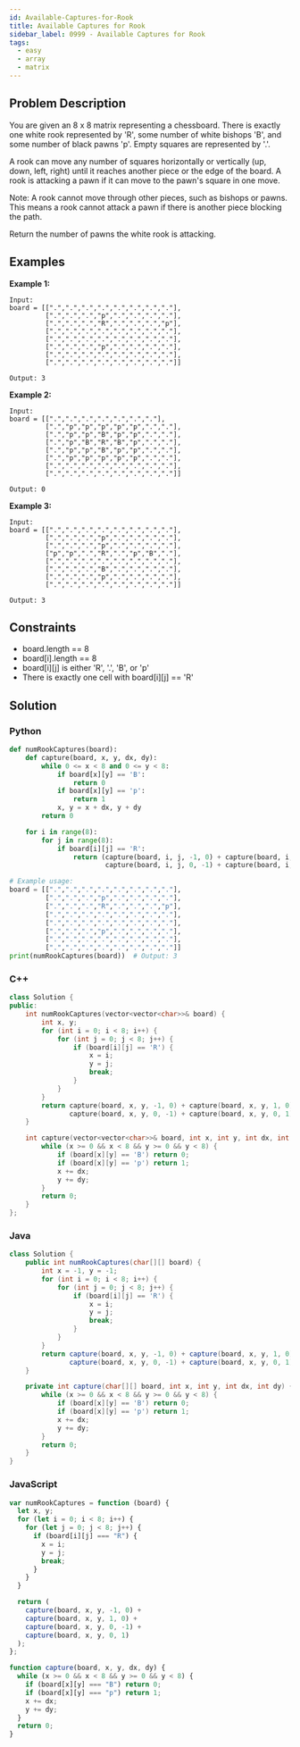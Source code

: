```yaml
---
id: Available-Captures-for-Rook
title: Available Captures for Rook
sidebar_label: 0999 - Available Captures for Rook
tags:
  - easy
  - array
  - matrix
---
```


## Problem Description

You are given an 8 x 8 matrix representing a chessboard. There is exactly one white rook represented by 'R', some number of white bishops 'B', and some number of black pawns 'p'. Empty squares are represented by '.'.

A rook can move any number of squares horizontally or vertically (up, down, left, right) until it reaches another piece or the edge of the board. A rook is attacking a pawn if it can move to the pawn's square in one move.

Note: A rook cannot move through other pieces, such as bishops or pawns. This means a rook cannot attack a pawn if there is another piece blocking the path.

Return the number of pawns the white rook is attacking.

## Examples

**Example 1:**

```
Input:
board = [[".",".",".",".",".",".",".","."],
         [".",".",".","p",".",".",".","."],
         [".",".",".","R",".",".",".","p"],
         [".",".",".",".",".",".",".","."],
         [".",".",".",".",".",".",".","."],
         [".",".",".","p",".",".",".","."],
         [".",".",".",".",".",".",".","."],
         [".",".",".",".",".",".",".","."]]

Output: 3
```

**Example 2:**

```
Input:
board = [[".",".",".",".",".",".","."],
         [".","p","p","p","p","p",".","."],
         [".","p","p","B","p","p",".","."],
         [".","p","B","R","B","p",".","."],
         [".","p","p","B","p","p",".","."],
         [".","p","p","p","p","p",".","."],
         [".",".",".",".",".",".",".","."],
         [".",".",".",".",".",".",".","."]]

Output: 0
```

**Example 3:**

```
Input:
board = [[".",".",".",".",".",".",".","."],
         [".",".",".","p",".",".",".","."],
         [".",".",".","p",".",".",".","."],
         ["p","p",".","R",".","p","B","."],
         [".",".",".",".",".",".",".","."],
         [".",".",".","B",".",".",".","."],
         [".",".",".","p",".",".",".","."],
         [".",".",".",".",".",".",".","."]]

Output: 3
```

## Constraints

- board.length == 8
- board[i].length == 8
- board[i][j] is either 'R', '.', 'B', or 'p'
- There is exactly one cell with board[i][j] == 'R'

## Solution

### Python

```python
def numRookCaptures(board):
    def capture(board, x, y, dx, dy):
        while 0 <= x < 8 and 0 <= y < 8:
            if board[x][y] == 'B':
                return 0
            if board[x][y] == 'p':
                return 1
            x, y = x + dx, y + dy
        return 0

    for i in range(8):
        for j in range(8):
            if board[i][j] == 'R':
                return (capture(board, i, j, -1, 0) + capture(board, i, j, 1, 0) +
                        capture(board, i, j, 0, -1) + capture(board, i, j, 0, 1))

# Example usage:
board = [[".",".",".",".",".",".",".","."],
         [".",".",".","p",".",".",".","."],
         [".",".",".","R",".",".",".","p"],
         [".",".",".",".",".",".",".","."],
         [".",".",".",".",".",".",".","."],
         [".",".",".","p",".",".",".","."],
         [".",".",".",".",".",".",".","."],
         [".",".",".",".",".",".",".","."]]
print(numRookCaptures(board))  # Output: 3
```

### C++

```cpp
class Solution {
public:
    int numRookCaptures(vector<vector<char>>& board) {
        int x, y;
        for (int i = 0; i < 8; i++) {
            for (int j = 0; j < 8; j++) {
                if (board[i][j] == 'R') {
                    x = i;
                    y = j;
                    break;
                }
            }
        }
        return capture(board, x, y, -1, 0) + capture(board, x, y, 1, 0) +
               capture(board, x, y, 0, -1) + capture(board, x, y, 0, 1);
    }

    int capture(vector<vector<char>>& board, int x, int y, int dx, int dy) {
        while (x >= 0 && x < 8 && y >= 0 && y < 8) {
            if (board[x][y] == 'B') return 0;
            if (board[x][y] == 'p') return 1;
            x += dx;
            y += dy;
        }
        return 0;
    }
};
```

### Java

```java
class Solution {
    public int numRookCaptures(char[][] board) {
        int x = -1, y = -1;
        for (int i = 0; i < 8; i++) {
            for (int j = 0; j < 8; j++) {
                if (board[i][j] == 'R') {
                    x = i;
                    y = j;
                    break;
                }
            }
        }
        return capture(board, x, y, -1, 0) + capture(board, x, y, 1, 0) +
               capture(board, x, y, 0, -1) + capture(board, x, y, 0, 1);
    }

    private int capture(char[][] board, int x, int y, int dx, int dy) {
        while (x >= 0 && x < 8 && y >= 0 && y < 8) {
            if (board[x][y] == 'B') return 0;
            if (board[x][y] == 'p') return 1;
            x += dx;
            y += dy;
        }
        return 0;
    }
}
```

### JavaScript

```javascript
var numRookCaptures = function (board) {
  let x, y;
  for (let i = 0; i < 8; i++) {
    for (let j = 0; j < 8; j++) {
      if (board[i][j] === "R") {
        x = i;
        y = j;
        break;
      }
    }
  }

  return (
    capture(board, x, y, -1, 0) +
    capture(board, x, y, 1, 0) +
    capture(board, x, y, 0, -1) +
    capture(board, x, y, 0, 1)
  );
};

function capture(board, x, y, dx, dy) {
  while (x >= 0 && x < 8 && y >= 0 && y < 8) {
    if (board[x][y] === "B") return 0;
    if (board[x][y] === "p") return 1;
    x += dx;
    y += dy;
  }
  return 0;
}
```
